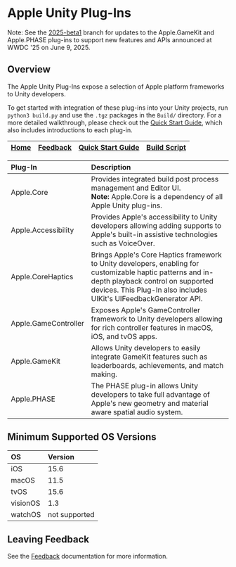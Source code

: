 # Apple Unity Plug-Ins

Note: See the [2025-beta1](https://github.com/apple/unityplugins/tree/2025-beta1) branch for updates to the Apple.GameKit and Apple.PHASE plug-ins to support new features and APIs announced at WWDC '25 on June 9, 2025.

## Overview
The Apple Unity Plug-Ins expose a selection of Apple platform frameworks to Unity developers.

To get started with integration of these plug-ins into your Unity projects, run `python3 build.py` and use the `.tgz` packages in the `Build/` directory. For a more detailed walkthrough, please check out the [Quick Start Guide](Documentation/Quickstart.md), which also includes introductions to each plug-in.

| [Home](README.md) | [Feedback](Documentation/Feedback.md) | [Quick Start Guide](Documentation/Quickstart.md) | [Build Script](Documentation/BuildScript.md) |
| :---: | :---: | :---: | :---: |

| Plug-In | Description |
| :------ | :---------- |
| Apple.Core | Provides integrated build post process management and Editor UI.<br/>**Note:** Apple.Core is a dependency of all Apple Unity plug-ins.|
| Apple.Accessibility | Provides Apple's accessibility to Unity developers allowing adding supports to Apple's built-in assistive technologies such as VoiceOver.|
| Apple.CoreHaptics | Brings Apple's Core Haptics framework to Unity developers, enabling for customizable haptic patterns and in-depth playback control on supported devices. This Plug-In also includes UIKit's UIFeedbackGenerator API.|
| Apple.GameController | Exposes Apple's GameController framework to Unity developers allowing for rich controller features in macOS, iOS, and tvOS apps. |
| Apple.GameKit | Allows Unity developers to easily integrate GameKit features such as leaderboards, achievements, and match making. |
| Apple.PHASE | The PHASE plug-in allows Unity developers to take full advantage of Apple's new geometry and material aware spatial audio system. |

## Minimum Supported OS Versions
| OS | Version |
| :- | :------ |
| iOS | 15.6 |
| macOS | 11.5 |
| tvOS | 15.6 |
| visionOS | 1.3 |
| watchOS | not supported |


## Leaving Feedback
See the [Feedback](Documentation/Feedback.md) documentation for more information.
